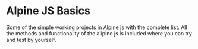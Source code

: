 # Alpine JS Basics
Some of the simple working projects in Alpine js with the complete list. 
All the methods and functionality of the alipine js is included where you can try and test by yourself.
